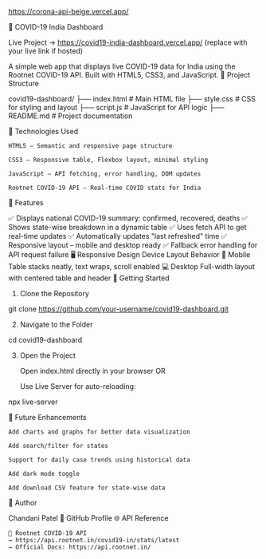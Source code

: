 https://corona-api-beige.vercel.app/


🦠 COVID-19 India Dashboard

Live Project → https://covid19-india-dashboard.vercel.app/ (replace with your live link if hosted)

A simple web app that displays live COVID-19 data for India using the Rootnet COVID-19 API. Built with HTML5, CSS3, and JavaScript.
📁 Project Structure

covid19-dashboard/
├── index.html          # Main HTML file
├── style.css           # CSS for styling and layout
├── script.js           # JavaScript for API logic
├── README.md           # Project documentation

🔧 Technologies Used

    HTML5 – Semantic and responsive page structure

    CSS3 – Responsive table, Flexbox layout, minimal styling

    JavaScript – API fetching, error handling, DOM updates

    Rootnet COVID-19 API – Real-time COVID stats for India

🎯 Features

✅ Displays national COVID-19 summary: confirmed, recovered, deaths
✅ Shows state-wise breakdown in a dynamic table
✅ Uses fetch API to get real-time updates
✅ Automatically updates "last refreshed" time
✅ Responsive layout – mobile and desktop ready
✅ Fallback error handling for API request failure
🖥️ Responsive Design
Device	Layout Behavior
📱 Mobile	Table stacks neatly, text wraps, scroll enabled
💻 Desktop	Full-width layout with centered table and header
🚀 Getting Started
1. Clone the Repository

git clone https://github.com/your-username/covid19-dashboard.git

2. Navigate to the Folder

cd covid19-dashboard

3. Open the Project

    Open index.html directly in your browser
    OR

    Use Live Server for auto-reloading:

npx live-server

🔮 Future Enhancements

    Add charts and graphs for better data visualization

    Add search/filter for states

    Support for daily case trends using historical data

    Add dark mode toggle

    Add download CSV feature for state-wise data

👤 Author

Chandani Patel
🔗 GitHub Profile
🌐 API Reference

    📡 Rootnet COVID-19 API
    → https://api.rootnet.in/covid19-in/stats/latest
    → Official Docs: https://api.rootnet.in/
